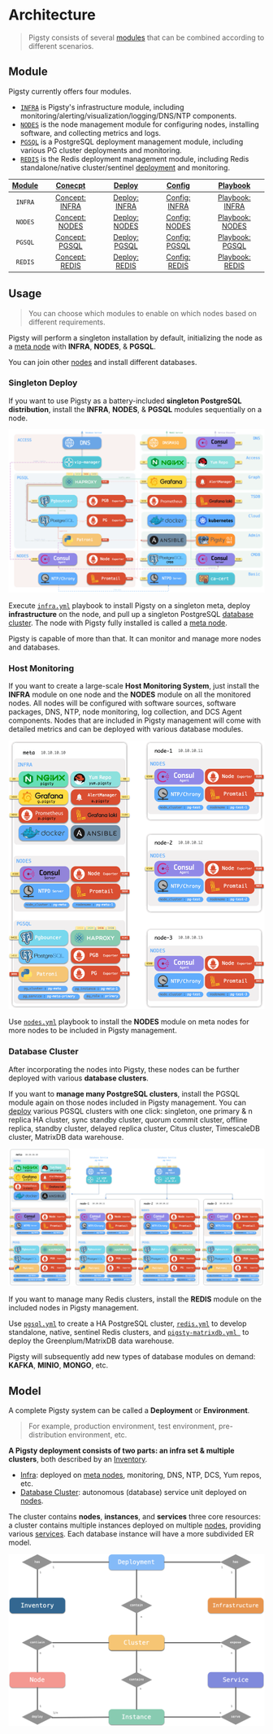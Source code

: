 # Architecture

> Pigsty consists of several [modules](#Module) that can be combined according to different scenarios.



## Module

Pigsty currently offers four modules.

* [`INFRA`](c-infra.md) is Pigsty's infrastructure module, including monitoring/alerting/visualization/logging/DNS/NTP components.
* [`NODES`](c-nodes.md) is the node management module for configuring nodes, installing software, and collecting metrics and logs.
* [`PGSQL`](c-pgsql.md) is a PostgreSQL deployment management module, including various PG cluster deployments and monitoring.
* [`REDIS`](c-redis.md) is the Redis deployment management module, including Redis standalone/native cluster/sentinel [deployment](d-redis.md) and monitoring.

| [Module](c-arch.md#module) |   [Conecpt](c-concept.md)    |     [Deploy](d-deploy.md)     |    [Config](v-config.md)    |   [Playbook](p-playbook.md)   |
| :------------------------: | :--------------------------: | :---------------------------: | :-------------------------: | :---------------------------: |
|          `INFRA`           | [Concept: INFRA](c-infra.md) | [Deploy: INFRA](d-deploy.md)  | [Config: INFRA](v-infra.md) | [Playbook: INFRA](p-infra.md) |
|          `NODES`           | [Concept: NODES](c-nodes.md) | [Deploy: NODES](d-prepare.md) | [Config: NODES](v-nodes.md) | [Playbook: NODES](p-nodes.md) |
|          `PGSQL`           | [Concept: PGSQL](c-pgsql.md) |  [Deploy: PGSQL](d-pgsql.md)  | [Config: PGSQL](v-pgsql.md) | [Playbook: PGSQL](p-pgsql.md) |
|          `REDIS`           | [Concept: REDIS](c-redis.md) |  [Deploy: REDIS](d-redis.md)  | [Config: REDIS](v-redis.md) | [Playbook: REDIS](p-redis.md) |



## Usage

> You can choose which modules to enable on which nodes based on different requirements.

Pigsty will perform a singleton installation by default, initializing the node as a [meta node](c-nodes.md#meta-node) with **INFRA**, **NODES**, & **PGSQL**.

You can join other [nodes](c-nodes.md#node) and install different databases.

### Singleton Deploy

If you want to use Pigsty as a battery-included **singleton PostgreSQL distribution**, install the **INFRA**, **NODES**, & **PGSQL** modules sequentially on a node.

![](./_media/ARCH.gif)

Execute [`infra.yml`](p-infra.md) playbook to install Pigsty on a singleton meta, deploy **infrastructure** on the node, and pull up a singleton PostgreSQL [database cluster](#database-cluster). The node with Pigsty fully installed is called a [meta node](c-nodes.md#meta-node).

Pigsty is capable of more than that. It can monitor and manage more nodes and databases.

### Host Monitoring

If you want to create a large-scale **Host Monitoring System**, just install the **INFRA** module on one node and the **NODES** module on all the monitored nodes. All nodes will be configured with software sources, software packages, DNS, NTP, node monitoring, log collection, and DCS Agent components. Nodes that are included in Pigsty management will come with detailed metrics and can be deployed with various database modules.

![](./_media/NODES.gif)

Use [`nodes.yml`](p-nodes.md#nodes) playbook to install the **NODES** module on meta nodes for more nodes to be included in Pigsty management.



### Database Cluster

After incorporating the nodes into Pigsty, these nodes can be further deployed with various **database clusters**.

If you want to **manage many PostgreSQL clusters**, install the PGSQL module again on those nodes included in Pigsty management. You can [deploy](d-pgsql.md) various PGSQL clusters with one click: singleton, one primary & n replica HA cluster, sync standby cluster, quorum commit cluster, offline replica, standby cluster, delayed replica cluster, Citus cluster, TimescaleDB cluster, MatrixDB data warehouse.

![](./_media/SANDBOX.gif)

If you want to manage many Redis clusters, install the **REDIS** module on the included nodes in Pigsty management.

Use [`pgsql.yml`](p-pgsql.md#pgsql) to create a HA PostgreSQL cluster, [`redis.yml`](p-redis.md#redis) to develop standalone, native, sentinel Redis clusters, and [`pigsty-matrixdb.yml `](p-pgsql.md#pgsql-matrix) to deploy the Greenplum/MatrixDB data warehouse.

Pigsty will subsequently add new types of database modules on demand: **KAFKA**, **MINIO**, **MONGO**, etc.





## Model

A complete Pigsty system can be called a **Deployment** or **Environment**.

> For example, production environment, test environment, pre-distribution environment, etc.

**A Pigsty deployment consists of two parts: an infra set & multiple clusters**, both described by an [Inventory](v-config.md#config-file).

* [Infra](c-infra.md): deployed on [meta nodes](c-nodes.md#meta-nodes), monitoring, DNS, NTP, DCS, Yum repos, etc. 
* [Database Cluster](#database-cluster): autonomous (database) service unit deployed on [nodes](c-nodes.md#node).

The cluster contains **nodes**, **instances**, and **services** three core resources: a cluster contains multiple instances deployed on multiple [nodes](c-nodes.md#node), providing various [services](c-service.md). Each database instance will have a more subdivided ER model.



![](./_media/ER-INFRA.gif)
